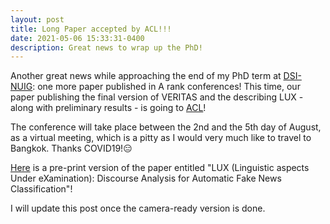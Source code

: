```yaml
---
layout: post
title: Long Paper accepted by ACL!!!
date: 2021-05-06 15:33:31-0400
description: Great news to wrap up the PhD!
---
```


Another great news while approaching the end of my PhD term at [DSI-NUIG](https://dsi.nuigalway.ie): one more paper published in A rank conferences! This time, our paper publishing the final version of VERITAS and the describing LUX - along with preliminary results - is going to [ACL](https://2021.aclweb.org)!

The conference will take place between the 2nd and the 5th day of August, as a virtual meeting, which is a pitty as I would very much like to travel to Bangkok. Thanks COVID19!😑

<a href="https://lucas0.github.io/assets/pdf/acl2021.pdf">Here</a> is a pre-print version of the paper entitled "LUX (Linguistic aspects Under eXamination): Discourse Analysis for Automatic Fake News Classification"!

I will update this post once the camera-ready version is done.
